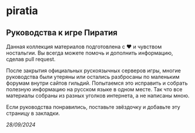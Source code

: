 # piratia

## Руководства к игре Пиратия

Данная коллекция материалов подготовлена с ♥ и чувством ностальгии. Вы всегда можете помочь и дополнить информацию, сделав pull request.

После закрытия официальных рускоязычных серверов игры, многие руководства были утеряны или остались разбросаны по маленьким форумам внутри сайтов гильдий. Попытаемся это исправить и собрать полезную информацию на русском языке в одном месте. Так что все материалы собраны из разных уголков интернета, а не написаны мною.

Если руководства понравились, поставьте звёздочку и добавьте эту страницу в закладки.

_28/09/2024_
